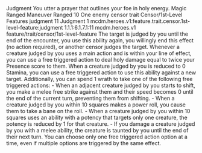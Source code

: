 <ability>
  <name>Judgment</name>
  <flavor>You utter a prayer that outlines your foe in holy energy.</flavor>
  <keywords>
    <keyword>Magic</keyword>
    <keyword>Ranged</keyword>
  </keywords>
  <type>Maneuver</type>
  <distance>Ranged 10</distance>
  <target>One enemy</target>
  <metadata>
    <class>censor</class>
    <feature_type>trait</feature_type>
    <file_dpath>Censor/1st-Level Features</file_dpath>
    <item_id>judgment</item_id>
    <item_index>11</item_index>
    <item_name>Judgment</item_name>
    <level>1</level>
    <scc>mcdm.heroes.v1:feature.trait.censor.1st-level-feature:judgment</scc>
    <scdc>1.1.1:6.1.7.1:11</scdc>
    <source>mcdm.heroes.v1</source>
    <type>feature/trait/censor/1st-level-feature</type>
  </metadata>
  <effects>
    <effect type="mundane">The target is judged by you until the end of the encounter, you use this ability again, you willingly end this effect (no action required), or another censor judges the target. Whenever a creature judged by you uses a main action and is within your line of effect, you can use a free triggered action to deal holy damage equal to twice your Presence score to them. When a creature judged by you is reduced to 0 Stamina, you can use a free triggered action to use this ability against a new target. Additionally, you can spend 1 wrath to take one of the following free triggered actions: - When an adjacent creature judged by you starts to shift, you make a melee free strike against them and their speed becomes 0 until the end of the current turn, preventing them from shifting. - When a creature judged by you within 10 squares makes a power roll, you cause them to take a bane on the roll. - When a creature judged by you within 10 squares uses an ability with a potency that targets only one creature, the potency is reduced by 1 for that creature. - If you damage a creature judged by you with a melee ability, the creature is taunted by you until the end of their next turn. You can choose only one free triggered action option at a time, even if multiple options are triggered by the same effect.</effect>
  </effects>
</ability>
